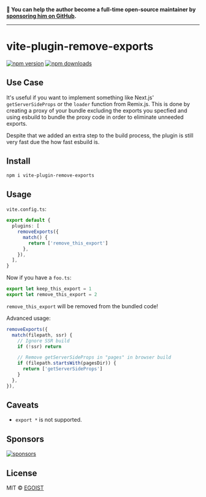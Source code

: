 **💛 You can help the author become a full-time open-source maintainer by [sponsoring him on GitHub](https://github.com/sponsors/egoist).**

---

# vite-plugin-remove-exports

[![npm version](https://badgen.net/npm/v/vite-plugin-remove-exports)](https://npm.im/vite-plugin-remove-exports) [![npm downloads](https://badgen.net/npm/dm/vite-plugin-remove-exports)](https://npm.im/vite-plugin-remove-exports)

## Use Case

It's useful if you want to implement something like Next.js' `getServerSideProps` or the `loader` function from Remix.js. This is done by creating a proxy of your bundle excluding the exports you specfied and using esbuild to bundle the proxy code in order to eliminate unneeded exports.

Despite that we added an extra step to the build process, the plugin is still very fast due the how fast esbuild is.

## Install

```bash
npm i vite-plugin-remove-exports
```

## Usage

`vite.config.ts`:

```ts
export default {
  plugins: [
    removeExports({
      match() {
        return ['remove_this_export']
      },
    }),
  ],
}
```

Now if you have a `foo.ts`:

```ts
export let keep_this_export = 1
export let remove_this_export = 2
```

`remove_this_export` will be removed from the bundled code!

Advanced usage:

```ts
removeExports({
  match(filepath, ssr) {
    // Ignore SSR build
    if (!ssr) return

    // Remove getServerSideProps in "pages" in browser build
    if (filepath.startsWith(pagesDir)) {
      return ['getServerSideProps']
    }
  },
}),
```

## Caveats

- `export *` is not supported.

## Sponsors

[![sponsors](https://sponsors-images.egoist.sh/sponsors.svg)](https://github.com/sponsors/egoist)

## License

MIT &copy; [EGOIST](https://github.com/sponsors/egoist)
